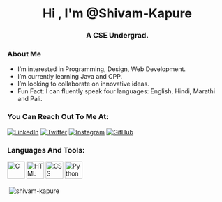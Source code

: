 <h1 align="center">Hi , I'm @Shivam-Kapure</h1>
<h3 align="center">A CSE Undergrad.</h3>


### About Me
-  I’m interested in Programming, Design, Web Development.
-  I’m currently learning Java and CPP.
-  I’m looking to collaborate on innovative ideas.
-  Fun Fact: I can fluently speak four languages: English, Hindi, Marathi and Pali.


### You Can Reach Out To Me At:
[![LinkedIn](https://img.icons8.com/color/48/000000/linkedin.png)](https://www.linkedin.com/in/shivam-kapure-486728249/)
[![Twitter](https://img.icons8.com/color/48/000000/twitter--v1.png)](https://twitter.com/K4PUSh10N)
[![Instagram](https://img.icons8.com/color/48/000000/instagram-new--v1.png)](https://www.instagram.com/shivam_kapure_/)
[![GitHub](https://img.icons8.com/ios/50/000000/github.png)](https://github.com/Shivam-Kapure)




### Languages And Tools:
<img src="https://img.icons8.com/color/48/000000/c-programming.png" alt="C" width="40" height="40"> <img src="https://img.icons8.com/color/48/000000/html-5.png" alt="HTML" width="40" height="40"> <img src="https://img.icons8.com/color/48/000000/css3.png" alt="CSS" width="40" height="40">
 <img src="https://img.icons8.com/color/48/000000/python.png" alt="Python" width="40" height="40">


 <p>&nbsp;<img align="center" src="https://github-readme-stats.vercel.app/api?username=shivam-kapure&show_icons=true&locale=en" alt="shivam-kapure" /></p>












